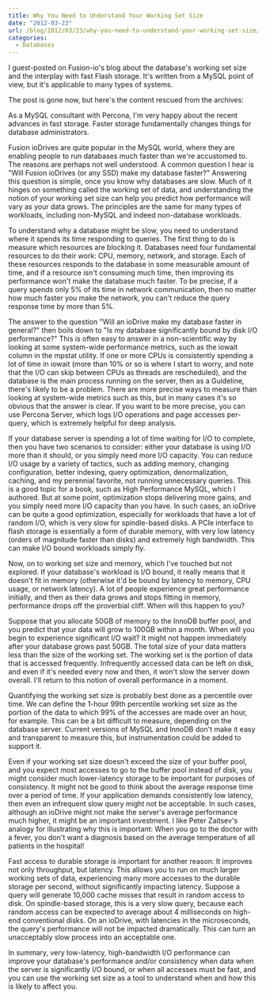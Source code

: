 ```yaml
---
title: Why You Need to Understand Your Working Set Size
date: "2012-03-23"
url: /blog/2012/03/23/why-you-need-to-understand-your-working-set-size/
categories:
  - Databases
---
```

I guest-posted on Fusion-io's blog about the database's working set size and the interplay with fast Flash storage. It's written from a MySQL point of view, but it's applicable to many types of systems.

The post is gone now, but here's the content rescued from the archives:

As a MySQL consultant with Percona, I'm very happy about the recent advances in
fast storage. Faster storage fundamentally changes things for database
administrators.

Fusion ioDrives are quite popular in the MySQL world, where they are enabling
people to run databases much faster than we're accustomed to.  The reasons are
perhaps not well understood.  A common question I hear is "Will Fusion ioDrives
(or any SSD) make my database faster?"  Answering this question is simple, once
you know why databases are slow.  Much of it hinges on something called the
working set of data, and understanding the notion of your working set size can
help you predict how performance will vary as your data grows.  The principles
are the same for many types of workloads, including non-MySQL and indeed
non-database workloads.

To understand why a database might be slow, you need to understand where it
spends its time responding to queries.  The first thing to do is measure which
resources are blocking it.  Databases need four fundamental resources to do
their work: CPU, memory, network, and storage.  Each of these resources responds
to the database in some measurable amount of time, and if a resource isn't
consuming much time, then improving its performance won't make the database much
faster.  To be precise, if a query spends only 5% of its time in network
communication, then no matter how much faster you make the network, you can't
reduce the query response time by more than 5%.

The answer to the question "Will an ioDrive make my database faster in general?"
then boils down to "Is my database significantly bound by disk I/O performance?"
This is often easy to answer in a non-scientific way by looking at some
system-wide performance metrics, such as the iowait column in the mpstat
utility.  If one or more CPUs is consistently spending a lot of time in iowait
(more than 10% or so is where I start to worry, and note that the I/O can skip
between CPUs as threads are rescheduled), and the database is the main process
running on the server, then as a Guideline, there's likely to be a problem.
There are more precise ways to measure than looking at system-wide metrics such
as this, but in many cases it's so obvious that the answer is clear. If you want
to be more precise, you can use Percona Server, which logs I/O operations and
page accesses per-query, which is extremely helpful for deep analysis.

If your database server is spending a lot of time waiting for I/O to complete,
then you have two scenarios to consider: either your database is using I/O more
than it should, or you simply need more I/O capacity.  You can reduce I/O usage
by a variety of tactics, such as adding memory, changing configuration, better
indexing, query optimization, denormalization, caching, and my perennial
favorite, not running unnecessary queries. This is a good topic for a book, such
as High Performance MySQL, which I authored.  But at some point, optimization
stops delivering more gains, and you simply need more I/O capacity than you
have.  In such cases, an ioDrive can be quite a good optimization, especially
for workloads that have a lot of random I/O, which is very slow for
spindle-based disks.  A PCIe interface to flash storage is essentially a form of
durable memory, with very low latency (orders of magnitude faster than disks)
and extremely high bandwidth.  This can make I/O bound workloads simply fly.

Now, on to working set size and memory, which I've touched but not explored.  If
your database's workload is I/O bound, it really means that it doesn't fit in
memory (otherwise it'd be bound by latency to memory, CPU usage, or network
latency).  A lot of people experience great performance initially, and then as
their data grows and stops fitting in memory, performance drops off the
proverbial cliff.  When will this happen to you?

Suppose that you allocate 50GB of memory to the InnoDB buffer pool, and you
predict that your data will grow to 100GB within a month.  When will you begin
to experience significant I/O wait?  It might not happen immediately after your
database grows past 50GB.  The total size of your data matters less than the
size of the working set.  The working set is the portion of data that is
accessed frequently. Infrequently accessed data can be left on disk, and even if
it's needed every now and then, it won't slow the server down overall.  I'll
return to this notion of overall performance in a moment.

Quantifying the working set size is probably best done as a percentile over
time.  We can define the 1-hour 99th percentile working set size as the portion
of the data to which 99% of the accesses are made over an hour, for example.
This can be a bit difficult to measure, depending on the database server.
Current versions of MySQL and InnoDB don't make it easy and transparent to
measure this, but instrumentation could be added to support it.

Even if your working set size doesn't exceed the size of your buffer pool, and
you expect most accesses to go to the buffer pool instead of disk, you might
consider much lower-latency storage to be important for purposes of consistency.
It might not be good to think about the average response time over a period of
time.  If your application demands consistently low latency, then even an
infrequent slow query might not be acceptable.  In such cases, although an
ioDrive might not make the server's average performance much higher, it might be
an important investment.  I like Peter Zaitsev's analogy for illustrating why
this is important: When you go to the doctor with a fever, you don't want a
diagnosis based on the average temperature of all patients in the hospital!

Fast access to durable storage is important for another reason: It improves not
only throughput, but latency.  This allows you to run on much larger working
sets of data, experiencing many more accesses to the durable storage per second,
without significantly impacting latency.  Suppose a query will generate 10,000
cache misses that result in random access to disk.  On spindle-based storage,
this is a very slow query, because each random access can be expected to average
about 4 milliseconds on high-end conventional disks.  On an ioDrive, with
latencies in the microseconds, the query's performance will not be impacted
dramatically.  This can turn an unacceptably slow process into an acceptable
one.

In summary, very low-latency, high-bandwidth I/O performance can improve your
database's performance and/or consistency when data when the server is
significantly I/O bound, or when all accesses must be fast, and you can use the
working set size as a tool to understand when and how this is likely to affect
you.
